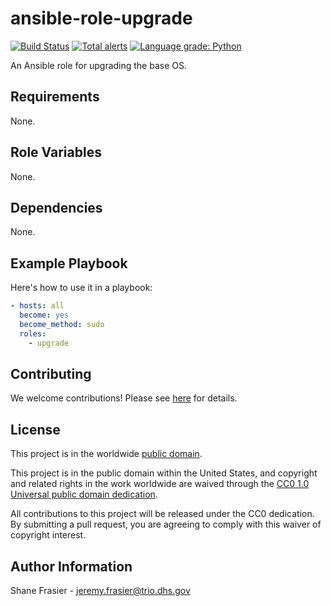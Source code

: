 # ansible-role-upgrade #

[![Build Status](https://travis-ci.com/cisagov/ansible-role-upgrade.svg?branch=develop)](https://travis-ci.com/cisagov/ansible-role-upgrade)
[![Total alerts](https://img.shields.io/lgtm/alerts/g/cisagov/ansible-role-upgrade.svg?logo=lgtm&logoWidth=18)](https://lgtm.com/projects/g/cisagov/ansible-role-upgrade/alerts/)
[![Language grade: Python](https://img.shields.io/lgtm/grade/python/g/cisagov/ansible-role-upgrade.svg?logo=lgtm&logoWidth=18)](https://lgtm.com/projects/g/cisagov/ansible-role-upgrade/context:python)

An Ansible role for upgrading the base OS.

## Requirements ##

None.

## Role Variables ##

None.

## Dependencies ##

None.

## Example Playbook ##

Here's how to use it in a playbook:

```yaml
- hosts: all
  become: yes
  become_method: sudo
  roles:
    - upgrade
```

## Contributing ##

We welcome contributions!  Please see [here](CONTRIBUTING.md) for
details.

## License ##

This project is in the worldwide [public domain](LICENSE.md).

This project is in the public domain within the United States, and
copyright and related rights in the work worldwide are waived through
the [CC0 1.0 Universal public domain
dedication](https://creativecommons.org/publicdomain/zero/1.0/).

All contributions to this project will be released under the CC0
dedication. By submitting a pull request, you are agreeing to comply
with this waiver of copyright interest.

## Author Information ##

Shane Frasier - <jeremy.frasier@trio.dhs.gov>
